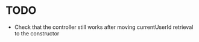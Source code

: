 # TODO
- Check that the controller still works after moving currentUserId retrieval to the constructor
